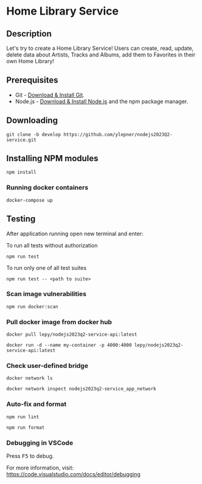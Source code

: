 # Home Library Service

## Description
Let's try to create a Home Library Service! Users can create, read, update, delete data about Artists, Tracks and Albums, add them to Favorites in their own Home Library!

## Prerequisites

- Git - [Download & Install Git](https://git-scm.com/downloads).
- Node.js - [Download & Install Node.js](https://nodejs.org/en/download/) and the npm package manager.

## Downloading

```
git clone -b develop https://github.com/ylepner/nodejs2023Q2-service.git
```

## Installing NPM modules

```
npm install
```
<!-- 
## Running application

```
npm run start
```

After starting the app on port (4000 as default) you can open
in your browser OpenAPI documentation by typing http://localhost:4000/api/.
For more information about OpenAPI/Swagger please visit https://swagger.io/. -->
### Running docker containers

```
docker-compose up
```
## Testing

After application running open new terminal and enter:

To run all tests without authorization

```
npm run test
```

To run only one of all test suites

```
npm run test -- <path to suite>
```

### Scan image vulnerabilities

```
npm run docker:scan
```
### Pull docker image from docker hub

```
docker pull lepy/nodejs2023q2-service-api:latest
```
```
docker run -d --name my-container -p 4000:4000 lepy/nodejs2023q2-service-api:latest
```
### Check user-defined bridge

```
docker network ls
```

```
docker network inspect nodejs2023q2-service_app_network
```

### Auto-fix and format

```
npm run lint
```

```
npm run format
```

### Debugging in VSCode

Press <kbd>F5</kbd> to debug.

For more information, visit: https://code.visualstudio.com/docs/editor/debugging